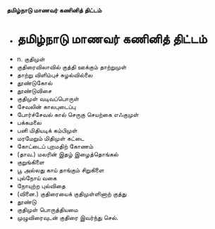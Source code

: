**தமிழ்நாடு மாணவர் கணினித் திட்டம்**
- # தமிழ்நாடு மாணவர் கணினித் திட்டம்
- n. குதிமுள்
- குதிரைவிலாவில் குத்தி ஊக்கும் தாற்றுமுள்
- தாற்று விளிம்புச் சுழல்வில்லை
-  தூண்டுகோல்
- தூண்டுவிசை
- குதிமுள் வடிவப்பொருள்
- சேவலின் காலபுடைப்பு
- போர்ச்சேவல் கால் செருகு செயற்கை எஃகுமுள்
- பக்கமலை
- பனி மிதியடிக் கம்பிமுள்
- மரமேறும் மிதிமுள் கட்டை
- கோட்டைப் புறமதிற் கோணம்
- (தாவ.) மலரின் இதழ் இழைத்தொங்கல்
- குறுங்கிளை
- பூ அல்லது காய் தாங்கும் சிறுகிளை
- புல்நோய் வகை
- நோயுற்ற புல்விதை
- (வினை.) குதிரையைக் குதிமுள்ளினாற் குத்து
- தூண்டு
- குதிமுள் பொருத்தியமை
- முழுவிரைவுடன் குதிரை இவர்ந்து செல்.

